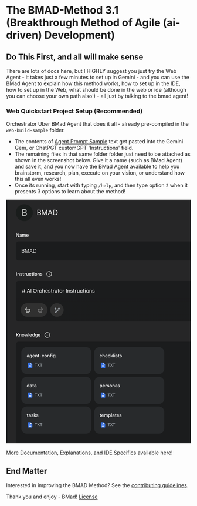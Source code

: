 # The BMAD-Method 3.1 (Breakthrough Method of Agile (ai-driven) Development)

## Do This First, and all will make sense

There are lots of docs here, but I HIGHLY suggest you just try the Web Agent - it takes just a few minutes to set up in Gemini - and you can use the BMad Agent to explain how this method works, how to set up in the IDE, how to set up in the Web, what should be done in the web or ide (although you can choose your own path also!) - all just by talking to the bmad agent!

### Web Quickstart Project Setup (Recommended)

Orchestrator Uber BMad Agent that does it all - already pre-compiled in the `web-build-sample` folder.

- The contents of [Agent Prompt Sample](web-build-sample/agent-prompt.txt) text get pasted into the Gemini Gem, or ChatPGT customGPT 'Instructions' field.
- The remaining files in that same folder folder just need to be attached as shown in the screenshot below. Give it a name (such as BMad Agent) and save it, and you now have the BMad Agent available to help you brainstorm, research, plan, execute on your vision, or understand how this all even works!
- Once its running, start with typing `/help`, and then type option `2` when it presents 3 options to learn about the method!

![image info](docs/images/gem-setup.png)

[More Documentation, Explanations, and IDE Specifics](docs/readme.md) available here!

## End Matter

Interested in improving the BMAD Method? See the [contributing guidelines](docs/CONTRIBUTING.md).

Thank you and enjoy - BMad!
[License](docs/LICENSE)
